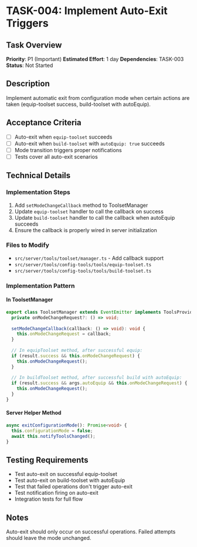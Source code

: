 # TASK-004: Implement Auto-Exit Triggers

## Task Overview
**Priority**: P1 (Important)
**Estimated Effort**: 1 day
**Dependencies**: TASK-003
**Status**: Not Started

## Description
Implement automatic exit from configuration mode when certain actions are taken (equip-toolset success, build-toolset with autoEquip).

## Acceptance Criteria
- [ ] Auto-exit when `equip-toolset` succeeds
- [ ] Auto-exit when `build-toolset` with `autoEquip: true` succeeds
- [ ] Mode transition triggers proper notifications
- [ ] Tests cover all auto-exit scenarios

## Technical Details

### Implementation Steps
1. Add `setModeChangeCallback` method to ToolsetManager
2. Update `equip-toolset` handler to call the callback on success
3. Update `build-toolset` handler to call the callback when autoEquip succeeds
4. Ensure the callback is properly wired in server initialization

### Files to Modify
- `src/server/tools/toolset/manager.ts` - Add callback support
- `src/server/tools/config-tools/tools/equip-toolset.ts`
- `src/server/tools/config-tools/tools/build-toolset.ts`

### Implementation Pattern

#### In ToolsetManager
```typescript
export class ToolsetManager extends EventEmitter implements ToolsProvider {
  private onModeChangeRequest?: () => void;
  
  setModeChangeCallback(callback: () => void): void {
    this.onModeChangeRequest = callback;
  }
  
  // In equipToolset method, after successful equip:
  if (result.success && this.onModeChangeRequest) {
    this.onModeChangeRequest();
  }
  
  // In buildToolset method, after successful build with autoEquip:
  if (result.success && args.autoEquip && this.onModeChangeRequest) {
    this.onModeChangeRequest();
  }
}
```

#### Server Helper Method
```typescript
async exitConfigurationMode(): Promise<void> {
  this.configurationMode = false;
  await this.notifyToolsChanged();
}
```

## Testing Requirements
- Test auto-exit on successful equip-toolset
- Test auto-exit on build-toolset with autoEquip
- Test that failed operations don't trigger auto-exit
- Test notification firing on auto-exit
- Integration tests for full flow

## Notes
Auto-exit should only occur on successful operations. Failed attempts should leave the mode unchanged.